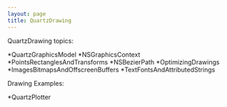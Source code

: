 ```yaml
---
layout: page
title: QuartzDrawing
---
```




QuartzDrawing topics:

*QuartzGraphicsModel
*NSGraphicsContext
*PointsRectanglesAndTransforms
*NSBezierPath
*OptimizingDrawings
*ImagesBitmapsAndOffscreenBuffers
*TextFontsAndAttributedStrings


Drawing Examples:


*QuartzPlotter

